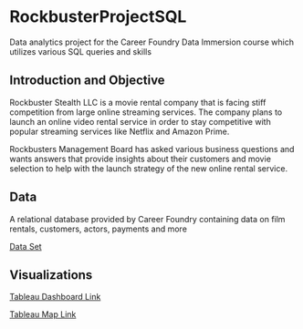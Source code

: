 # RockbusterProjectSQL
Data analytics project for the Career Foundry Data Immersion course which utilizes various SQL queries and skills
## Introduction and Objective
Rockbuster Stealth LLC is a movie rental company that is facing stiff competition from large online streaming services. The company plans to launch an online video rental service in order to stay competitive with popular streaming services like Netflix and Amazon Prime.

Rockbusters Management Board has asked various business questions and wants answers that provide insights about their customers and movie selection to help with the launch strategy of the new online rental service. 
## Data
A relational database provided by Career Foundry containing data on film rentals, customers, actors, payments and more

[Data Set](http://www.postgresqltutorial.com/wp-content/uploads/2019/05/dvdrental.zip)
## Visualizations

[Tableau Dashboard Link](https://public.tableau.com/app/profile/andrew.smith6925/viz/RockbusterMovieRevenuesDashboardVisualizations/MovieRevenueDashboard)

[Tableau Map Link](https://public.tableau.com/app/profile/andrew.smith6925/viz/RockbusterTopCountriesMap/TopCountries)
